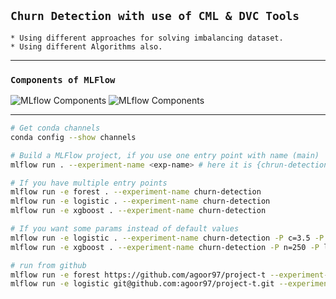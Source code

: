 ## `Churn Detection with use of CML & DVC Tools `
    * Using different approaches for solving imbalancing dataset.
    * Using different Algorithms also.
-------------------

### `Components of MLFlow`
![MLflow Components](https://user-images.githubusercontent.com/26833433/274929143-05e37e72-c355-44be-a842-b358592340b7.png)
![MLflow Components](https://miro.medium.com/v2/resize:fit:1400/1*4HJRLpBjbE630Fts-UZsQg.png)

------------------

``` bash
# Get conda channels
conda config --show channels

# Build a MLFlow project, if you use one entry point with name (main)
mlflow run . --experiment-name <exp-name> # here it is {chrun-detection}

# If you have multiple entry points
mlflow run -e forest . --experiment-name churn-detection
mlflow run -e logistic . --experiment-name churn-detection
mlflow run -e xgboost . --experiment-name churn-detection

# If you want some params instead of default values
mlflow run -e logistic . --experiment-name churn-detection -P c=3.5 -P p="l2"
mlflow run -e xgboost . --experiment-name churn-detection -P n=250 -P lr=0.15 -P d=22

# run from github
mlflow run -e forest https://github.com/agoor97/project-t --experiment-name churn-detection -P n=210 -P d=17
mlflow run -e logistic git@github.com:agoor97/project-t.git --experiment-name churn-detection -P c=1.5 -P p="l2"

```